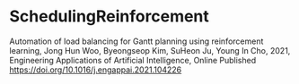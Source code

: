 # SchedulingReinforcement
Automation of load balancing for Gantt planning using reinforcement learning, Jong Hun Woo, Byeongseop Kim, SuHeon Ju, Young In Cho, 2021, Engineering Applications of Artificial Intelligence, Online Published
https://doi.org/10.1016/j.engappai.2021.104226

